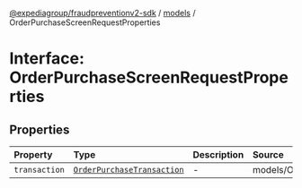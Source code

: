[@expediagroup/fraudpreventionv2-sdk](../../index.md) / [models](../index.md) / OrderPurchaseScreenRequestProperties

# Interface: OrderPurchaseScreenRequestProperties

## Properties

| Property | Type | Description | Source |
| :------ | :------ | :------ | :------ |
| `transaction` | [`OrderPurchaseTransaction`](../classes/OrderPurchaseTransaction.md) | - | models/OrderPurchaseScreenRequest.ts:41 |
